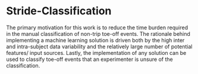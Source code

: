 # Stride-Classification
The primary motivation for this work is to reduce the time
burden required in the manual classification of non-trip toe-off
events. The rationale behind implementing a machine learning
solution is driven both by the high inter and intra-subject data
variability and the relatively large number of potential features/
input sources. Lastly, the implementation of any solution
can be used to classify toe-off events that an experimenter is
unsure of the classification.
